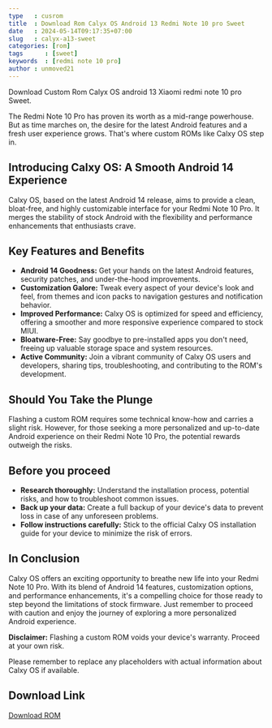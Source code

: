 ```yaml
---
type   : cusrom
title  : Download Rom Calyx OS Android 13 Redmi Note 10 pro Sweet
date   : 2024-05-14T09:17:35+07:00
slug   : calyx-a13-sweet
categories: [rom]
tags      : [sweet]
keywords  : [redmi note 10 pro]
author : unmoved21
---
```


Download Custom Rom Calyx OS android 13 Xiaomi redmi note 10 pro Sweet.


The Redmi Note 10 Pro has proven its worth as a mid-range powerhouse. But as time marches on, the desire for the latest Android features and a fresh user experience grows. That's where custom ROMs like Calxy OS step in.

## Introducing Calxy OS: A Smooth Android 14 Experience

Calxy OS, based on the latest Android 14 release, aims to provide a clean, bloat-free, and highly customizable interface for your Redmi Note 10 Pro. It merges the stability of stock Android with the flexibility and performance enhancements that enthusiasts crave. 

## Key Features and Benefits

* **Android 14 Goodness:**  Get your hands on the latest Android features, security patches, and under-the-hood improvements.
* **Customization Galore:** Tweak every aspect of your device's look and feel, from themes and icon packs to navigation gestures and notification behavior.
* **Improved Performance:** Calxy OS is optimized for speed and efficiency, offering a smoother and more responsive experience compared to stock MIUI. 
* **Bloatware-Free:** Say goodbye to pre-installed apps you don't need, freeing up valuable storage space and system resources.
* **Active Community:**  Join a vibrant community of Calxy OS users and developers, sharing tips, troubleshooting, and contributing to the ROM's development. 

## Should You Take the Plunge

Flashing a custom ROM requires some technical know-how and carries a slight risk. However, for those seeking a more personalized and up-to-date Android experience on their Redmi Note 10 Pro, the potential rewards outweigh the risks. 

## Before you proceed

* **Research thoroughly:** Understand the installation process, potential risks, and how to troubleshoot common issues.
* **Back up your data:** Create a full backup of your device's data to prevent loss in case of any unforeseen problems.
* **Follow instructions carefully:** Stick to the official Calxy OS installation guide for your device to minimize the risk of errors.

## In Conclusion

Calxy OS offers an exciting opportunity to breathe new life into your Redmi Note 10 Pro. With its blend of Android 14 features, customization options, and performance enhancements, it's a compelling choice for those ready to step beyond the limitations of stock firmware. Just remember to proceed with caution and enjoy the journey of exploring a more personalized Android experience. 

**Disclaimer:** Flashing a custom ROM voids your device's warranty. Proceed at your own risk.

Please remember to replace any placeholders with actual information about Calxy OS if available. 


## Download Link
[Download ROM](https://sourceforge.net/projects/calyxos-sweet/files/CalyxOS-A13-20231005-UNOFFICIAL-GAPPS-sweet.zip/download)

